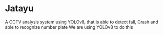 # Jatayu
A CCTV analysis system using YOLOv8, that is able to detect fall, Crash and able to recognize number plate
We are using YOLOv8 to do this 